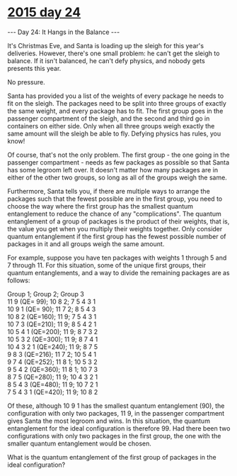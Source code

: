 # [2015 day 24](https://adventofcode.com/2015/day/24)

--- Day 24: It Hangs in the Balance ---

It's Christmas Eve, and Santa is loading up the sleigh for this year's deliveries.  However, there's one small problem: he can't get the sleigh to balance.  If it isn't balanced, he can't defy physics, and nobody gets presents this year.

No pressure.

Santa has provided you a list of the weights of every package he needs to fit on the sleigh.  The packages need to be split into three groups of exactly the same weight, and every package has to fit.  The first group goes in the passenger compartment of the sleigh, and the second and third go in containers on either side.  Only when all three groups weigh exactly the same amount will the sleigh be able to fly.  Defying physics has rules, you know!

Of course, that's not the only problem.  The first group - the one going in the passenger compartment - needs as few packages as possible so that Santa has some legroom left over.  It doesn't matter how many packages are in either of the other two groups, so long as all of the groups weigh the same.

Furthermore, Santa tells you, if there are multiple ways to arrange the packages such that the fewest possible are in the first group, you need to choose the way where the first group has the smallest quantum entanglement to reduce the chance of any "complications".  The quantum entanglement of a group of packages is the product of their weights, that is, the value you get when you multiply their weights together.  Only consider quantum entanglement if the first group has the fewest possible number of packages in it and all groups weigh the same amount.

For example, suppose you have ten packages with weights 1 through 5 and 7 through 11.  For this situation, some of the unique first groups, their quantum entanglements, and a way to divide the remaining packages are as follows:

Group 1;             Group 2; Group 3\
11 9       (QE= 99); 10 8 2;  7 5 4 3 1\
10 9 1     (QE= 90); 11 7 2;  8 5 4 3\
10 8 2     (QE=160); 11 9;    7 5 4 3 1\
10 7 3     (QE=210); 11 9;    8 5 4 2 1\
10 5 4 1   (QE=200); 11 9;    8 7 3 2\
10 5 3 2   (QE=300); 11 9;    8 7 4 1\
10 4 3 2 1 (QE=240); 11 9;    8 7 5\
9 8 3      (QE=216); 11 7 2;  10 5 4 1\
9 7 4      (QE=252); 11 8 1;  10 5 3 2\
9 5 4 2    (QE=360); 11 8 1;  10 7 3\
8 7 5      (QE=280); 11 9;    10 4 3 2 1\
8 5 4 3    (QE=480); 11 9;    10 7 2 1\
7 5 4 3 1  (QE=420); 11 9;    10 8 2

Of these, although 10 9 1 has the smallest quantum entanglement (90), the configuration with only two packages, 11 9, in the passenger compartment gives Santa the most legroom and wins.  In this situation, the quantum entanglement for the ideal configuration is therefore 99.  Had there been two configurations with only two packages in the first group, the one with the smaller quantum entanglement would be chosen.

What is the quantum entanglement of the first group of packages in the ideal configuration?